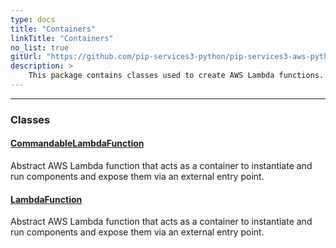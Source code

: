 ```yaml
---
type: docs
title: "Containers"
linkTitle: "Containers"
no_list: true
gitUrl: "https://github.com/pip-services3-python/pip-services3-aws-python"
description: >
    This package contains classes used to create AWS Lambda functions.
---
```

---

<div class="module-body"> 

### Classes

#### [CommandableLambdaFunction](commandable_lambda_function)
Abstract AWS Lambda function that acts as a container to instantiate and run components and expose them via an external entry point.

#### [LambdaFunction](lambda_function)
Abstract AWS Lambda function that acts as a container to instantiate and run components and expose them via an external entry point.

</div>
